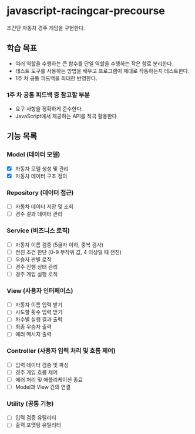 # javascript-racingcar-precourse

초간단 자동차 경주 게임을 구현한다.

## 학습 목표

- 여러 역할을 수행하는 큰 함수를 단일 역할을 수행하는 작은 함로 분리한다.
- 테스트 도구를 사용하는 방법을 배우고 프로그램이 제대로 작동하는지 테스트한다.
- 1주 차 공통 피드백을 최대한 반영한다.


### 1주 차 공통 피드백 중 참고할 부분

- 요구 사항을 정확하게 준수한다.
- JavaScript에서 제공하는 API를 적극 활용한다


## 기능 목록

### Model (데이터 모델)
- [x] 자동차 모델 생성 및 관리
- [x] 자동차 데이터 구조 정의

### Repository (데이터 접근)
- [ ] 자동차 데이터 저장 및 조회
- [ ] 경주 결과 데이터 관리

### Service (비즈니스 로직)
- [ ] 자동차 이름 검증 (5글자 이하, 중복 검사)
- [ ] 전진 조건 판단 (0-9 무작위 값, 4 이상일 때 전진)
- [ ] 우승자 판별 로직
- [ ] 경주 진행 상태 관리
- [ ] 경주 게임 실행 로직

### View (사용자 인터페이스)
- [ ] 자동차 이름 입력 받기
- [ ] 시도할 횟수 입력 받기
- [ ] 차수별 실행 결과 출력
- [ ] 최종 우승자 출력
- [ ] 에러 메시지 출력

### Controller (사용자 입력 처리 및 흐름 제어)
- [ ] 입력 데이터 검증 및 파싱
- [ ] 경주 게임 흐름 제어
- [ ] 에러 처리 및 애플리케이션 종료
- [ ] Model과 View 간의 연결

### Utility (공통 기능)
- [ ] 입력 검증 유틸리티
- [ ] 출력 포맷팅 유틸리티